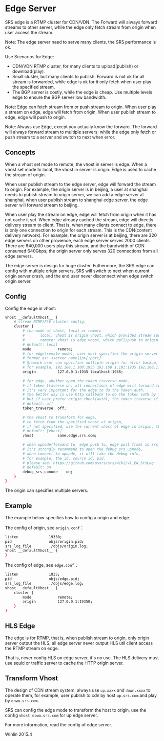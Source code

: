 # Edge Server

SRS edge is a RTMP cluster for CDN/VDN. The Forward will always 
forward streams to other server, while the edge only fetch stream
from origin when user access the stream.

Note: The edge server need to serve many clients, the SRS performance is ok.

Use Scenarios for Edge:
* CDN/VDN RTMP cluster, for many clients to upload(publish) or download(play).
* Small cluster, but many clients to publish. Forward is not ok for all stream is forwarded,
while edge is ok for it only fetch when user play the specified stream.
* The BGP server is costly, while the edge is cheap. Use multiple levels edge
to ensure the BGP server low bandwidth.

Note: Edge can fetch  stream from or push stream to origin. When user play
a stream on edge, edge will fetch from origin. When user publish stream to
edge, edge will push to origin.

Note: Always use Edge, except you actually know the forward. The forward will
always forward stream to multiple servers; while the edge only fetch or push
stream to a server and switch to next when error.

## Concepts

When a vhost set mode to remote, the vhost in server is edge.
When a vhost set mode to local, the vhost in server is origin.
Edge is used to cache the stream of origin.

When user publish stream to the edge server, edge will forward the stream 
to origin. For example, the origin server is in beijing, a user at shanghai needs
to pubish stream to origin server, we can add a edge server at shanghai, when 
user publish stream to shanghai edge server, the edge server will forward stream to 
beijing.

When user play the stream on edge, edge will fetch from origin when it has not 
cache it yet. When edge already cached the stream, edge will directly delivery
stream to client. That is, when many clients connect to edge, there is only one
connection to origin for each stream. This is the CDN(content delivery network).
For example, the origin server is at beijing, there are 320 edge servers on other 
provience, each edge server serves 2000 clients. There are 640,000 users play this 
stream, and the bandwidth of CDN consumed 640Gbps; the origin server only serves 320 
connections from all edge servers.

The edge server is design for huge cluster. Futhermore, the SRS edge can config with
multiple origin servers, SRS will switch to next when current origin server crash, and
the end user never disconnect when edge switch origin server.

## Config

Config the edge in vhost:

```bash
vhost __defaultVhost__ {
    # stream RTMP/FLV cluster config.
    cluster {
        # the mode of vhost, local or remote.
        #       local: vhost is origin vhost, which provides stream source.
        #       remote: vhost is edge vhost, which pull/push to origin.
        # default: local
        mode            remote;
        # for edge(remote mode), user must specifies the origin server
        # format as: <server_name|ip>[:port]
        # @remark user can specifies multiple origin for error backup, by space,
        # for example, 192.168.1.100:1935 192.168.1.101:1935 192.168.1.102:1935
        origin          127.0.0.1:1935 localhost:1935;
        
        # for edge, whether open the token traverse mode,
        # if token traverse on, all connections of edge will forward to origin to check(auth),
        # it's very important for the edge to do the token auth.
        # the better way is use http callback to do the token auth by the edge,
        # but if user prefer origin check(auth), the token_traverse if better solution.
        # default: off
        token_traverse  off;
        
        # the vhost to transform for edge,
        # to fetch from the specified vhost at origin,
        # if not specified, use the current vhost of edge in origin, the variable [vhost].
        # default: [vhost]
        vhost           same.edge.srs.com;
        
        # when upnode(forward to, edge push to, edge pull from) is srs,
        # it's strongly recommend to open the debug_srs_upnode,
        # when connect to upnode, it will take the debug info, 
        # for example, the id, source id, pid.
        # please see: https://github.com/ossrs/srs/wiki/v1_EN_SrsLog
        # default: on
        debug_srs_upnode    on;
    }
}
```

The origin can specifies multiple servers.

## Example

The example below specifies how to config a origin and edge.

The config of origin, see `origin.conf`：

```bash
listen              19350;
pid                 objs/origin.pid;
srs_log_file        ./objs/origin.log;
vhost __defaultVhost__ {
}
```

The config of edge, see `edge.conf`：

```bash
listen              1935;
pid                 objs/edge.pid;
srs_log_file        ./objs/edge.log;
vhost __defaultVhost__ {
    cluster {
        mode            remote;
        origin          127.0.0.1:19350;
    }
}
```

## HLS Edge

The edge is for RTMP, that is, when publish stream to origin, only origin server output
the HLS, all edge server never output HLS util client access the RTMP stream on edge.

That is, never config HLS on edge server, it's no use. The HLS delivery must use squid or 
traffic server to cache the HTTP origin server.

## Transform Vhost

The design of CDN stream system, always use `up.xxxx` and `down.xxxx` to operate them, for example, user publish to cdn by host `up.srs.com` and play by `down.srs.com`.

SRS can config the edge mode to transform the host to origin, use the config `vhost down.srs.com` for up edge server.

For more information, read the config of edge server.

Winlin 2015.4
